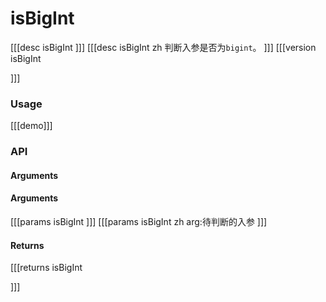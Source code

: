 # isBigInt
[[[desc isBigInt
]]]
[[[desc isBigInt zh
判断入参是否为`bigint`。
]]]
[[[version isBigInt
  
]]]
### Usage

[[[demo]]]


### API

#### Arguments

#### Arguments
[[[params isBigInt
]]]
[[[params isBigInt zh
arg:待判断的入参
]]]
#### Returns
[[[returns isBigInt

]]]